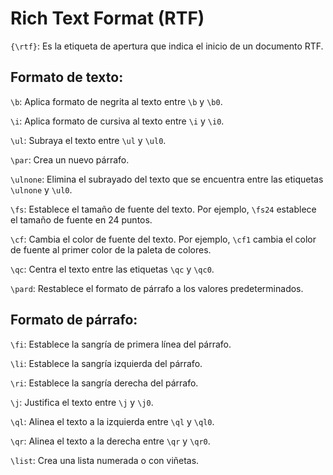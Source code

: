 # Rich Text Format (RTF)

`{\rtf}`: Es la etiqueta de apertura que indica el inicio de un documento RTF.

## Formato de texto:

`\b`: Aplica formato de negrita al texto entre `\b` y `\b0`. 

`\i`: Aplica formato de cursiva al texto entre `\i` y `\i0`.

`\ul`: Subraya el texto entre `\ul` y `\ul0`.

`\par`: Crea un nuevo párrafo.

`\ulnone`: Elimina el subrayado del texto que se encuentra entre las etiquetas `\ulnone` y `\ul0`.

`\fs`: Establece el tamaño de fuente del texto. Por ejemplo, `\fs24` establece el tamaño de fuente en 24 puntos.

`\cf`: Cambia el color de fuente del texto. Por ejemplo, `\cf1` cambia el color de fuente al primer color de la paleta de colores.

`\qc`: Centra el texto entre las etiquetas `\qc` y `\qc0`.

`\pard`: Restablece el formato de párrafo a los valores predeterminados.

## Formato de párrafo:

`\fi`: Establece la sangría de primera línea del párrafo.

`\li`: Establece la sangría izquierda del párrafo.

`\ri`: Establece la sangría derecha del párrafo.

`\j`: Justifica el texto entre `\j` y `\j0`.

`\ql`: Alinea el texto a la izquierda entre `\ql` y `\ql0`.

`\qr`: Alinea el texto a la derecha entre `\qr` y `\qr0`.

`\list`: Crea una lista numerada o con viñetas.
